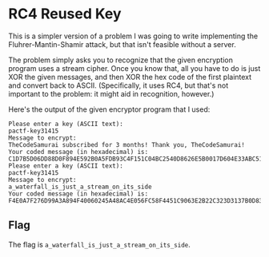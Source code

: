 # RC4 Reused Key
This is a simpler version of a problem I was going to write implementing the Fluhrer-Mantin-Shamir
attack, but that isn't feasible without a server.

The problem simply asks you to recognize that the given encryption program uses a stream
cipher. Once you know that, all you have to do is just XOR the given messages, and then XOR the
hex code of the first plaintext and convert back to ASCII. (Specifically, it uses RC4, but that's
not important to the problem: it might aid in recognition, however.)

Here's the output of the given encryptor program that I used:

```
Please enter a key (ASCII text): 
pactf-key31415
Message to encrypt: 
TheCodeSamurai subscribed for 3 months! Thank you, TheCodeSamurai!
Your coded message (in hexadecimal) is:
C1D7B5D06DD88D0F894E592B0A5FDB93C4F151C04BC2540D8626E5B0017D604E33ABC51334662B8ED8CCADE9B039AE4FB5F363EA9EDD32D551C32A892B058CDE8B0B
Please enter a key (ASCII text): 
pactf-key31415
Message to encrypt: 
a_waterfall_is_just_a_stream_on_its_side
Your coded message (in hexadecimal) is:
F4E0A7F276D99A3A894F40060245A48AC4E056FC58F4451C9063E2B22C323D3137B0D8382F7C6ECB
```

## Flag
The flag is `a_waterfall_is_just_a_stream_on_its_side`.

